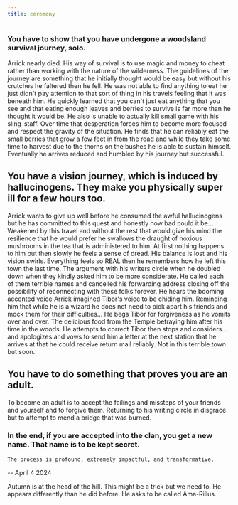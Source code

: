 ```yaml
---
title: ceremony
---
```


### You have to show that you have undergone a woodsland survival journey, solo.

Arrick nearly died. His way of survival is to use magic and money to cheat rather than working with the  nature of the wilderness. The guidelines of the journey are something that he initially thought would be easy but without his crutches he faltered then he fell. He was not able to find anything to eat he just didn't pay attention to that sort of thing in his travels feeling that it was beneath him. He quickly learned that you can't just eat anything that you see and that eating enough leaves and berries to survive is far more than he thought it would be. He also is unable to actually kill small game with his sling-staff. Over time that desperation forces him to become more focused and respect the gravity of the situation. He finds that he can reliably eat the small berries that grow a few feet in from the road and while they take some time to harvest due to the thorns on the bushes he is able to sustain himself. Eventually he arrives reduced and humbled by his journey but successful. 

## You have a vision journey, which is induced by hallucinogens. They make you physically super ill for a few hours too.

Arrick wants to give up well before he consumed the awful hallucinogens but he has committed to this quest and honestly how bad could it be... Weakened by this travel and without the rest that would give his mind the resilience that he would prefer he swallows the draught of noxious mushrooms in the tea that is administered to him. At first nothing happens to him but then slowly he feels a sense of dread. His balance is lost and his vision swirls. Everything feels so REAL then he remembers how he left this town the last time. The argument with his writers circle when he doubled down when they kindly asked him to be more considerate. He called each of them terrible names and cancelled his forwarding address closing off the possibility of reconnecting with these folks forever. He hears the booming accented voice Arrick imagined Tibor's voice to be chiding him. Reminding him that while he is a wizard he does not need to pick apart his friends and mock them for their difficulties... He begs Tibor for forgiveness as he vomits over and over. The delicious food from the Temple betraying him after his time in the woods. He attempts to correct Tibor then stops and considers... and apologizes and vows to send him a letter at the next station that he arrives at that he could receive return mail reliably. Not in this terrible town but soon. 

## You have to do something that proves you are an adult.

To become an adult is to accept the failings and missteps of your friends and yourself and to forgive them. Returning to his writing circle in disgrace but to attempt to mend a bridge that was burned. 

### In the end, if you are accepted into the clan, you get a new name. That name is to be kept secret.



    The process is profound, extremely impactful, and transformative.


-- 
April 4 2024

Autumn is at the head of the hill. This might be a trick but we need to. He appears differently than he did before. He asks to be called Ama-Rillus. 